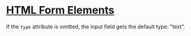 # [HTML Form Elements](https://www.w3schools.com/html/html_form_elements.asp)

If the `type` attribute is omitted, the input field gets the default type: "text".